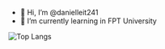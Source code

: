 - 👋 Hi, I’m @danielleit241 
- 🌱 I’m currently learning in FPT University

![Top Langs](https://github-readme-stats.vercel.app/api/top-langs/?username=danielleit241&layout=compact)


<!---
danielleit241/danielleit241 is a ✨ special ✨ repository because its `README.md` (this file) appears on your GitHub profile.
You can click the Preview link to take a look at your changes.
--->
